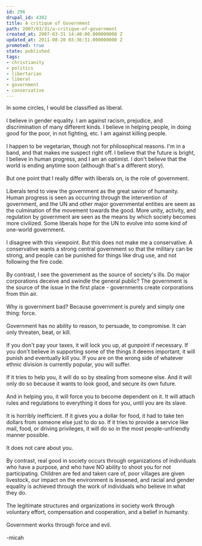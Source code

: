 ```yaml
---
id: 296
drupal_id: 4302
title: A critique of Government
path: 2007/03/31/a-critique-of-government
created_at: 2007-03-31 14:40:00.000000000 Z
updated_at: 2011-08-20 03:36:31.000000000 Z
promoted: true
state: published
tags:
- christianity
- politics
- libertarian
- liberal
- government
- conservative
---
```

In some circles, I would be classified as liberal.<br /><br />I believe in gender equality. I am against racism, prejudice, and discrimination of many different kinds. I believe in helping people, in doing good for the poor, in not fighting, etc. I am against killing people.<br /><br />I happen to be vegetarian, though not for philosophical reasons. I'm in a band, and that makes me suspect right off. I believe that the future is bright, I believe in human progress, and I am an optimist. I don't believe that the world is ending anytime soon (although that's a different story).<br /><br />But one point that I really differ with liberals on, is the role of government.<br /><br />Liberals tend to view the government as the great savior of humanity. Human progress is seen as occurring through the intervention of government, and the UN and other major governmental entities are seem as the culmination of the movement towards the good. More unity, activity, and regulation by government are seen as the means by which society becomes more civilized. Some liberals hope for the UN to evolve into some kind of one-world government.<br /><br />I disagree with this viewpoint. But this does not make me a conservative. A conservative wants a strong central government so that the military can be strong, and people can be punished for things like drug use, and not following the fire code.<br /><br />By contrast, I see the government as the source of society's ills. Do major corporations deceive and swindle the general public? The government is the source of the issue in the first place - governments create corporations from thin air.<br /><br />Why is government bad? Because government is purely and simply one thing: force.<br /><br />Government has no ability to reason, to persuade, to compromise. It can only threaten, beat, or kill.<br /><br />If you don't pay your taxes, it will lock you up, at gunpoint if necessary. If you don't believe in supporting some of the things it deems important, it will punish and eventually kill you. If you are on the wrong side of whatever ethnic division is currently popular, you will suffer.<br /><br />If it tries to help you, it will do so by stealing from someone else. And it will only do so because it wants to look good, and secure its own future.<br /><br />And in helping you, it will force you to become dependent on it. It will attach rules and regulations to everything it does for you, until you are its slave.<br /><br />It is horribly inefficient. If it gives you a dollar for food, it had to take ten dollars from someone else just to do so. If it tries to provide a service like mail, food, or driving privileges, it will do so in the most people-unfriendly manner possible.<br /><br />It does not care about you.<br /><br />By contrast, real good in society occurs through organizations of individuals who have a purpose, and who have NO ability to shoot you for not participating. Children are fed and taken care of, poor villages are given livestock, our impact on the environment is lessened, and racial and gender equality is achieved through the work of individuals who believe in what they do.<br /><br />The legitimate structures and organizations in society work through voluntary effort, compensation and cooperation, and a belief in humanity.<br /><br />Government works through force and evil.<br /><br />-micah

